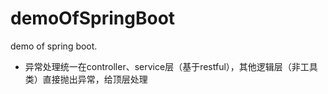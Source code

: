 # demoOfSpringBoot
demo of spring boot.
* 异常处理统一在controller、service层（基于restful），其他逻辑层（非工具类）直接抛出异常，给顶层处理
